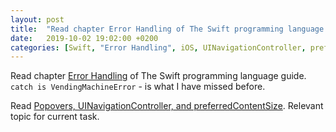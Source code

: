 ```yaml
---
layout: post
title:  "Read chapter Error Handling of The Swift programming language guide"
date:   2019-10-02 19:02:00 +0200
categories: [Swift, "Error Handling", iOS, UINavigationController, preferredContentSize]
---
```

Read chapter [Error Handling](https://docs.swift.org/swift-book/LanguageGuide/ErrorHandling.html) of The Swift programming language guide. `catch is VendingMachineError` - is what I have missed before.

Read [Popovers, UINavigationController, and preferredContentSize](https://noahgilmore.com/blog/popover-uinavigationcontroller-preferredcontentsize/). Relevant topic for current task.
